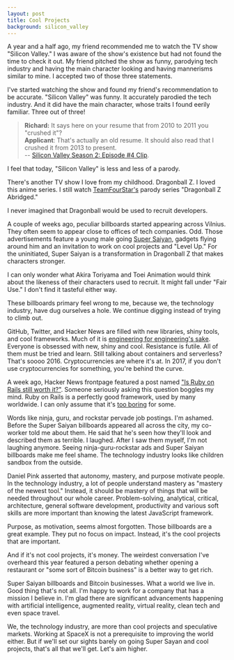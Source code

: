 ```yaml
---
layout: post
title: Cool Projects
background: silicon_valley
---
```


A year and a half ago, my friend recommended me to watch the TV show "Silicon Valley." I was aware of the show's existence but had not found the time to check it out. My friend pitched the show as funny, parodying tech industry and having the main character looking and having mannerisms similar to mine. I accepted two of those three statements.

I've started watching the show and found my friend's recommendation to be accurate. "Silicon Valley" was funny. It accurately parodied the tech industry. And it did have the main character, whose traits I found eerily familiar. Three out of three!

> **Richard:** It says here on your resume that from 2010 to 2011 you "crushed it"?<br>
> **Applicant**: That's actually an old resume. It should also read that I crushed it from 2013 to present.<br>
> -- [Silicon Valley Season 2: Episode #4 Clip](https://www.youtube.com/watch?v=E3kP2A80KIw).

I feel that today, "Silicon Valley" is less and less of a parody.

There's another TV show I love from my childhood. Dragonball Z. I loved this anime series. I still watch [TeamFourStar's](http://teamfourstar.com) parody series "Dragonball Z Abridged."

I never imagined that Dragonball would be used to recruit developers.

A couple of weeks ago, peculiar billboards started appearing across Vilnius. They often seem to appear close to offices of tech companies. Odd. Those advertisements feature a young male going [Super Saiyan](https://www.youtube.com/watch?v=2cjbSgy3vSw), gadgets flying around him and an invitation to work on cool projects and "Level Up." For the uninitiated, Super Saiyan is a transformation in Dragonball Z that makes characters stronger.

I can only wonder what Akira Toriyama and Toei Animation would think about the likeness of their characters used to recruit. It might fall under "Fair Use." I don't find it tasteful either way.

These billboards primary feel wrong to me, because we, the technology industry, have dug ourselves a hole. We continue digging instead of trying to climb out.

GitHub, Twitter, and Hacker News are filled with new libraries, shiny tools, and cool frameworks. Much of it is [engineering for engineering's sake](/talk/engineerings-for-engineerings-sake). Everyone is obsessed with new, shiny and cool. Resistance is futile. All of them must be tried and learn. Still talking about containers and serverless? That's soooo 2016. Cryptocurrencies are where it's at. In 2017, if you don't use cryptocurrencies for something, you're behind the curve.

A week ago, Hacker News frontpage featured a post named ["Is Ruby on Rails still worth it?"](https://news.ycombinator.com/item?id=15776527). Someone seriously asking this question boggles my mind. Ruby on Rails is a perfectly good framework, used by many worldwide. I can only assume that it's [too boring](http://mcfunley.com/choose-boring-technology) for some.

Words like ninja, guru, and rockstar pervade job postings. I'm ashamed. Before the Super Saiyan billboards appeared all across the city, my co-worker told me about them. He said that he's seen how they'll look and described them as terrible. I laughed. After I saw them myself, I'm not laughing anymore. Seeing ninja-guru-rockstar ads and Super Saiyan billboards make me feel shame. The technology industry looks like children sandbox from the outside.

Daniel Pink asserted that autonomy, mastery, and purpose motivate people. In the technology industry, a lot of people understand mastery as "mastery of the newest tool." Instead, it should be mastery of things that will be needed throughout our whole career. Problem-solving, analytical, critical, architecture, general software development, productivity and various soft skills are more important than knowing the latest JavaScript framework.

Purpose, as motivation, seems almost forgotten. Those billboards are a great example. They put no focus on impact. Instead, it's the cool projects that are important.

And if it's not cool projects, it's money. The weirdest conversation I've overheard this year featured a person debating whether opening a restaurant or "some sort of Bitcoin business" is a better way to get rich.

Super Saiyan billboards and Bitcoin businesses. What a world we live in. Good thing that's not all. I'm happy to work for a company that has a mission I believe in. I'm glad there are significant advancements happening with artificial intelligence, augmented reality, virtual reality, clean tech and even space travel.

We, the technology industry, are more than cool projects and speculative markets. Working at SpaceX is not a prerequisite to improving the world either. But if we'll set our sights barely on going Super Sayan and cool projects, that's all that we'll get. Let's aim higher.
